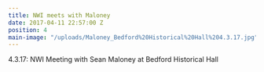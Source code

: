 ```yaml
---
title: NWI meets with Maloney
date: 2017-04-11 22:57:00 Z
position: 4
main-image: "/uploads/Maloney_Bedford%20Historical%20Hall%204.3.17.jpg"
---
```


4.3.17: NWI Meeting with Sean Maloney at Bedford Historical Hall